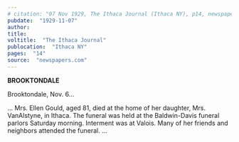 ```yaml
---
# citation: "07 Nov 1929, The Ithaca Journal (Ithaca NY), p14, newspapers.com"
pubdate:  "1929-11-07"
author: 
title: 
voltitle:  "The Ithaca Journal"
publocation:  "Ithaca NY"
pages:  "14"
source:  "newspapers.com"
---
```

**BROOKTONDALE**

Brooktondale, Nov. 6...

... Mrs. Ellen Gould, aged 81, died at the home of her daughter, Mrs. VanAlstyne, in Ithaca. The funeral was held at the Baldwin-Davis funeral parlors Saturday morning. Interment was at Valois. Many of her friends and neighbors attended the funeral. ...

